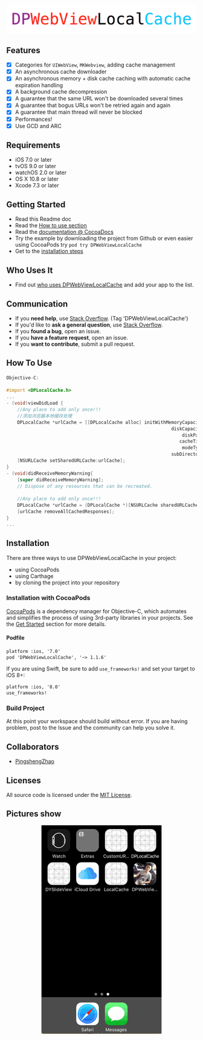 <p align="center" >
<img src="header.png" title="DPWebViewLocalCache logo" float=left>
</p>

## Features

- [x] Categories for `UIWebView`, `MKWebview`, adding cache management
- [x] An asynchronous cache downloader
- [x] An asynchronous memory + disk cache caching with automatic cache expiration handling
- [x] A background cache decompression
- [x] A guarantee that the same URL won't be downloaded several times
- [x] A guarantee that bogus URLs won't be retried again and again
- [x] A guarantee that main thread will never be blocked
- [x] Performances!
- [x] Use GCD and ARC

## Requirements
- iOS 7.0 or later
- tvOS 9.0 or later
- watchOS 2.0 or later
- OS X 10.8 or later
- Xcode 7.3 or later

## Getting Started
- Read this Readme doc
- Read the [How to use section](https://github.com/xiayuqingfeng/DPWebViewLocalCache#how-to-use)
- Read the [documentation @ CocoaDocs](http://cocoadocs.org/docsets/DPWebViewLocalCache/)
- Try the example by downloading the project from Github or even easier using CocoaPods try `pod try DPWebViewLocalCache`
- Get to the [installation steps](https://github.com/rs/DPWebViewLocalCache#installation)

## Who Uses It
- Find out [who uses DPWebViewLocalCache](https://github.com/xiayuqingfeng/DPWebViewLocalCache/wiki/Who-Uses-DPWebViewLocalCache) and add your app to the list.

## Communication
- If you **need help**, use [Stack Overflow](http://stackoverflow.com/questions/tagged/DPWebViewLocalCache). (Tag 'DPWebViewLocalCache')
- If you'd like to **ask a general question**, use [Stack Overflow](http://stackoverflow.com/questions/tagged/DPWebViewLocalCache).
- If you **found a bug**, open an issue.
- If you **have a feature request**, open an issue.
- If you **want to contribute**, submit a pull request.

## How To Use

```objective-c
Objective-C:

#import <DPLocalCache.h>
...
- (void)viewDidLoad {
    //Any place to add only once!!!
    //添加浏览器本地缓存处理
    DPLocalCache *urlCache = [[DPLocalCache alloc] initWithMemoryCapacity:20 * 1024 * 1024
                                                             diskCapacity:200 * 1024 * 1024
                                                                 diskPath:nil
                                                                cacheTime:60*60*24
                                                                 modeTybe:DOWNLOAD_MODE
                                                             subDirectory:@"PXPT"];
    [NSURLCache setSharedURLCache:urlCache];
}
- (void)didReceiveMemoryWarning{
    [super didReceiveMemoryWarning];
    // Dispose of any resources that can be recreated.

    //Any place to add only once!!!
    DPLocalCache *urlCache = (DPLocalCache *)[NSURLCache sharedURLCache];
    [urlCache removeAllCachedResponses];
}
...

```

Installation
------------

There are three ways to use DPWebViewLocalCache in your project:
- using CocoaPods
- using Carthage
- by cloning the project into your repository

### Installation with CocoaPods

[CocoaPods](http://cocoapods.org/) is a dependency manager for Objective-C, which automates and simplifies the process of using 3rd-party libraries in your projects. See the [Get Started](http://cocoapods.org/#get_started) section for more details.

#### Podfile
```
platform :ios, '7.0'
pod 'DPWebViewLocalCache', '~> 1.1.6'
```

If you are using Swift, be sure to add `use_frameworks!` and set your target to iOS 8+:
```
platform :ios, '8.0'
use_frameworks!
```

### Build Project
At this point your workspace should build without error. If you are having problem, post to the Issue and the
community can help you solve it.

## Collaborators
- [PingshengZhao](https://github.com/PingshengZhao)

## Licenses
All source code is licensed under the [MIT License](https://github.com/xiayuqingfeng/DPWebViewLocalCache/blob/master/LICENSE).

## Pictures show
<p align="center" >
<img src="DPWebViewLocalCacheDemo.gif" title="DPWebViewLocalCache sequence diagram">
</p>
